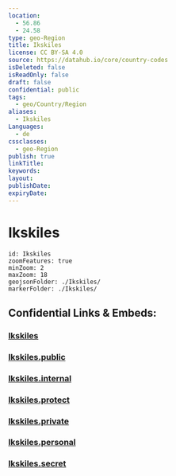 ```yaml
---
location:
  - 56.86
  - 24.58
type: geo-Region
title: Ikskiles
license: CC BY-SA 4.0
source: https://datahub.io/core/country-codes
isDeleted: false
isReadOnly: false
draft: false
confidential: public
tags:
  - geo/Country/Region
aliases:
  - Ikskiles
Languages:
  - de
cssclasses:
  - geo-Region
publish: true
linkTitle:
keywords:
layout:
publishDate:
expiryDate:
---
```


# Ikskiles

```leaflet
id: Ikskiles
zoomFeatures: true 
minZoom: 2 
maxZoom: 18
geojsonFolder: ./Ikskiles/
markerFolder: ./Ikskiles/
```


## Confidential Links & Embeds: 

### [Ikskiles](/_Standards/Earth/Continent/Europe/Europe~North/Latvia/Counties/Ikskiles.md) 

### [Ikskiles.public](/_public/Earth/Continent/Europe/Europe~North/Latvia/Counties/Ikskiles.public.md) 

### [Ikskiles.internal](/_internal/Earth/Continent/Europe/Europe~North/Latvia/Counties/Ikskiles.internal.md) 

### [Ikskiles.protect](/_protect/Earth/Continent/Europe/Europe~North/Latvia/Counties/Ikskiles.protect.md) 

### [Ikskiles.private](/_private/Earth/Continent/Europe/Europe~North/Latvia/Counties/Ikskiles.private.md) 

### [Ikskiles.personal](/_personal/Earth/Continent/Europe/Europe~North/Latvia/Counties/Ikskiles.personal.md) 

### [Ikskiles.secret](/_secret/Earth/Continent/Europe/Europe~North/Latvia/Counties/Ikskiles.secret.md)

